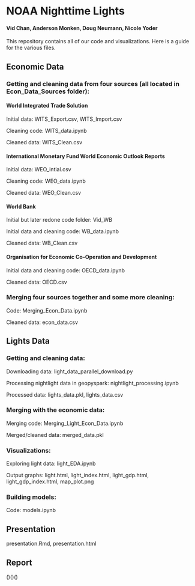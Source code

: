 # NOAA Nighttime Lights
#### Vid Chan, Anderson Monken, Doug Neumann, Nicole Yoder

This repository contains all of our code and visualizations.
Here is a guide for the various files.


## Economic Data
### Getting and cleaning data from four sources (all located in Econ_Data_Sources folder):
#### World Integrated Trade Solution
Initial data: WITS_Export.csv, WITS_Import.csv

Cleaning code: WITS_data.ipynb

Cleaned data: WITS_Clean.csv

#### International Monetary Fund World Economic Outlook Reports
Initial data: WEO_intial.csv

Cleaning code: WEO_data.ipynb

Cleaned data: WEO_Clean.csv

#### World Bank
Initial but later redone code folder: Vid_WB

Initial data and cleaning code: WB_data.ipynb

Cleaned data: WB_Clean.csv

#### Organisation for Economic Co-Operation and Development
Initial data and cleaning code: OECD_data.ipynb

Cleaned data: OECD.csv

### Merging four sources together and some more cleaning:
Code: Merging_Econ_Data.ipynb

Cleaned data: econ_data.csv

## Lights Data
### Getting and cleaning data:
Downloading data: light_data_parallel_download.py

Processing nightlight data in geopyspark: nightlight_processing.ipynb
 
Processed data: lights_data.pkl, lights_data.csv

### Merging with the economic data:
Merging code: Merging_Light_Econ_Data.ipynb

Merged/cleaned data: merged_data.pkl

### Visualizations:
Exploring light data: light_EDA.ipynb

Output graphs: light.html, light_index.html, light_gdp.html, light_gdp_index.html, map_plot.png


### Building models:
Code: models.ipynb


## Presentation
presentation.Rmd, presentation.html

## Report
()()()
